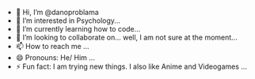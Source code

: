 - 👋 Hi, I’m @danoproblama
- 👀 I’m interested in Psychology...
- 🌱 I’m currently learning how to code...
- 💞️ I’m looking to collaborate on... well, I am not sure at the moment...
- 📫 How to reach me ...
- 😄 Pronouns: He/ Him ...
- ⚡ Fun fact: I am trying new things. I also like Anime and Videogames ...

<!---
danoproblama/danoproblama is a ✨ special ✨ repository because its `README.md` (this file) appears on your GitHub profile.
You can click the Preview link to take a look at your changes.
--->
